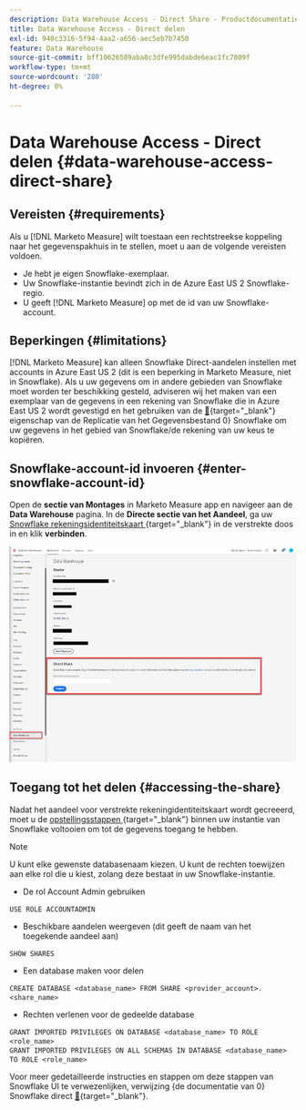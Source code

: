 ```yaml
---
description: Data Warehouse Access - Direct Share - Productdocumentatie
title: Data Warehouse Access - Direct delen
exl-id: 940c3316-5f94-4aa2-a656-aec5eb7b7450
feature: Data Warehouse
source-git-commit: bff10626589aba8c3dfe995dabde6eac1fc7809f
workflow-type: tm+mt
source-wordcount: '280'
ht-degree: 0%

---
```


# Data Warehouse Access - Direct delen {#data-warehouse-access-direct-share}

## Vereisten {#requirements}

Als u [!DNL Marketo Measure] wilt toestaan een rechtstreekse koppeling naar het gegevenspakhuis in te stellen, moet u aan de volgende vereisten voldoen.

* Je hebt je eigen Snowflake-exemplaar.
* Uw Snowflake-instantie bevindt zich in de Azure East US 2 Snowflake-regio.
* U geeft [!DNL Marketo Measure] op met de id van uw Snowflake-account.

## Beperkingen {#limitations}

[!DNL Marketo Measure] kan alleen Snowflake Direct-aandelen instellen met accounts in Azure East US 2 (dit is een beperking in Marketo Measure, niet in Snowflake). Als u uw gegevens om in andere gebieden van Snowflake moet worden ter beschikking gesteld, adviseren wij het maken van een exemplaar van de gegevens in een rekening van Snowflake die in Azure East US 2 wordt gevestigd en het gebruiken van de [&#128279;](https://docs.snowflake.com/en/user-guide/database-replication-intro.html){target="_blank"} eigenschap van de Replicatie van het Gegevensbestand 0&rbrace; Snowflake om uw gegevens in het gebied van Snowflake/de rekening van uw keus te kopiëren.

## Snowflake-account-id invoeren {#enter-snowflake-account-id}

Open de **sectie van Montages** in Marketo Measure app en navigeer aan de **Data Warehouse** pagina. In de **Directe sectie van het Aandeel**, ga uw [&#x200B; Snowflake rekeningsidentiteitskaart &#x200B;](https://docs.snowflake.com/en/user-guide/admin-account-identifier.html){target="_blank"} in de verstrekte doos in en klik **verbinden**.

![](assets/data-warehouse-access-direct-share-1.png)

## Toegang tot het delen {#accessing-the-share}

Nadat het aandeel voor verstrekte rekeningidentiteitskaart wordt gecreeerd, moet u de [&#x200B; opstellingsstappen &#x200B;](https://docs.snowflake.com/en/user-guide/data-share-consumers.html){target="_blank"} binnen uw instantie van Snowflake voltooien om tot de gegevens toegang te hebben.

>[!NOTE]
>
>U kunt elke gewenste databasenaam kiezen. U kunt de rechten toewijzen aan elke rol die u kiest, zolang deze bestaat in uw Snowflake-instantie.

* De rol Account Admin gebruiken

```
USE ROLE ACCOUNTADMIN
```

* Beschikbare aandelen weergeven (dit geeft de naam van het toegekende aandeel aan)

```
SHOW SHARES
```

* Een database maken voor delen

```
CREATE DATABASE <database_name> FROM SHARE <provider_account>.<share_name>
```

* Rechten verlenen voor de gedeelde database

```
GRANT IMPORTED PRIVILEGES ON DATABASE <database_name> TO ROLE <role_name>
GRANT IMPORTED PRIVILEGES ON ALL SCHEMAS IN DATABASE <database_name> TO ROLE <role_name>
```

Voor meer gedetailleerde instructies en stappen om deze stappen van Snowflake UI te verwezenlijken, verwijzing {de documentatie van 0} Snowflake direct [&#128279;](https://docs.snowflake.com/en/user-guide/data-share-consumers.html){target="_blank"}.
